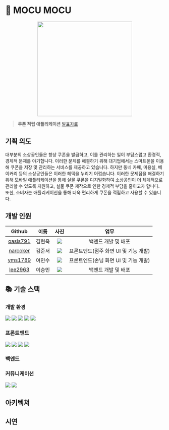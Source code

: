 # 💮 MOCU MOCU
<p align="center"><img src="https://user-images.githubusercontent.com/71623879/228467837-52c0b68c-62ff-4e47-90f5-4315ba63ebe1.png" width="300"/></p>

> __쿠폰 적립 애플리케이션__
[발표자료](https://s3.us-west-2.amazonaws.com/secure.notion-static.com/26535a21-3f4e-42c3-a5fb-f3991579d030/%E1%84%80%E1%85%B5%E1%84%86%E1%85%A1%E1%86%AF%E1%84%87%E1%85%A1%E1%86%AF%E1%84%91%E1%85%AD.pdf?X-Amz-Algorithm=AWS4-HMAC-SHA256&X-Amz-Content-Sha256=UNSIGNED-PAYLOAD&X-Amz-Credential=AKIAT73L2G45EIPT3X45%2F20230321%2Fus-west-2%2Fs3%2Faws4_request&X-Amz-Date=20230321T082443Z&X-Amz-Expires=86400&X-Amz-Signature=7bee2b93fbc1bcdc6ecf36b391adf08006f4bae422792050d04cf5b6f089df3a&X-Amz-SignedHeaders=host&response-content-disposition=filename%3D%22%25E1%2584%2580%25E1%2585%25B5%25E1%2584%2586%25E1%2585%25A1%25E1%2586%25AF%25E1%2584%2587%25E1%2585%25A1%25E1%2586%25AF%25E1%2584%2591%25E1%2585%25AD.pdf%22&x-id=GetObject)

## 기획 의도
대부분의 소상공인들은 항상 쿠폰을 발급하고, 이를 관리하는 일이 부담스럽고 환경적, 경제적 문제를 야기합니다. 이러한 문제를 해결하기 위해 대기업에서는 스마트폰을 이용해 쿠폰을 저장 및 관리하는 서비스를 제공하고 있습니다. 하지만 동네 카페, 미용실, 베이커리 등의 소상공인들은 이러한 혜택을 누리기 어렵습니다. 이러한 문제점을 해결하기 위해 모바일 애플리케이션을 통해 실물 쿠폰을 디지털화하여 소상공인이 더 체계적으로 관리할 수 있도록 지원하고, 실물 쿠폰 제작으로 인한 경제적 부담을 줄이고자 합니다. 또한, 소비자는 애플리케이션을 통해 더욱 편리하게 쿠폰을 적립하고 사용할 수 있습니다.

## 개발 인원

|Github|이름|사진|업무|
|:-:|:-:|:-:|:-:|
|[oasis791](https://github.com/oasis791)|김현욱|<img src="https://i.ibb.co/rdXCP5K/oasis791.png">|백엔드 개발 및 배포|
|[narcoker](https://github.com/narcoker)|김준서|<img src="https://i.ibb.co/RYSBWPr/narcoker.png">|프론트엔드(점주 화면 UI 및 기능 개발)|
|[yms1789](https://github.com/yms1789)|여민수|<img src="https://i.ibb.co/52gmkmr/yms1789.png">|프론트엔드(손님 화면 UI 및 기능 개발)|
|[lee2963](https://github.com/lee2963)|이승민|<img src="https://i.ibb.co/qMFWhSQ/lee2963.png">|백엔드 개발 및 배포

## 📚 기술 스택

### 개발 환경

<img src="https://img.shields.io/badge/visual studio code-007ACC?style=for-the-badge&logo=visualstudiocode&logoColor=white" />
<img src="https://img.shields.io/badge/intellij idea-000000?style=for-the-badge&logo=intellijidea&logoColor=white" />
<img src="https://img.shields.io/badge/amazon s3-569A31?style=for-the-badge&logo=Amazon S3&logoColor=white" />
<img src="https://img.shields.io/badge/git -F05032?style=for-the-badge&logo=git&logoColor=white" />

<img src="https://img.shields.io/badge/amazon aws-232F3E?style=for-the-badge&logo=Amazon AWS&logoColor=white" />


### 프론트엔드

<img src="https://img.shields.io/badge/react--native-61DAFB?style=for-the-badge&logo=react&logoColor=white" />
<img src="https://img.shields.io/badge/axios-5A29E4?style=for-the-badge&logo=axios&logoColor=white" />
<img src="https://img.shields.io/badge/typescript-3178C6?style=for-the-badge&logo=typescript&logoColor=white" />
<img src="https://img.shields.io/badge/redux-764ABC?style=for-the-badge&logo=redux&logoColor=white" />

### 백엔드

### 커뮤니케이션

<img src="https://img.shields.io/badge/notion-000000?style=for-the-badge&logo=notion&logoColor=white" />
<img src="https://img.shields.io/badge/discord-5865F2?style=for-the-badge&logo=discord&logoColor=white" />

## 아키텍쳐

## 시연
